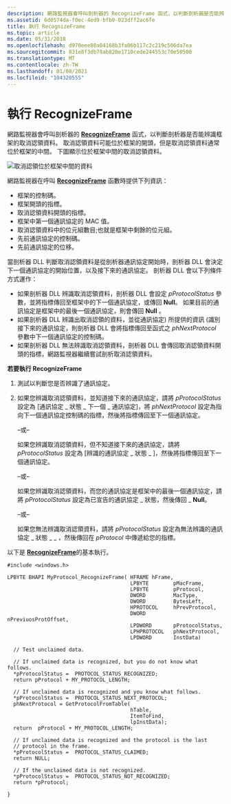 ```yaml
---
description: 網路監視器會呼叫剖析器的 RecognizeFrame 函式，以判斷剖析器是否能辨識框架的取消認領資料。
ms.assetid: 6d0574da-f0ec-4ed9-bfb0-023dff2ac6fe
title: 執行 RecognizeFrame
ms.topic: article
ms.date: 05/31/2018
ms.openlocfilehash: d970eee80a04168b3fa06b117c2c219c506da7ea
ms.sourcegitcommit: 831e8f3db78ab820e1710cede244553c70e50500
ms.translationtype: MT
ms.contentlocale: zh-TW
ms.lasthandoff: 01/08/2021
ms.locfileid: "104320555"
---
```

# <a name="implementing-recognizeframe"></a>執行 RecognizeFrame

網路監視器會呼叫剖析器的 [**RecognizeFrame**](recognizeframe.md) 函式，以判斷剖析器是否能辨識框架的取消認領資料。 取消認領資料可能位於框架的開頭，但是取消認領資料通常位於框架的中間。 下圖顯示位於框架中間的取消認領資料。

![取消認領位於框架中間的資料](images/recognizeframe1.png)

網路監視器在呼叫 [**RecognizeFrame**](recognizeframe.md) 函數時提供下列資訊：

-   框架的控制碼。
-   框架開頭的指標。
-   取消認領資料開頭的指標。
-   框架中第一個通訊協定的 MAC 值。
-   取消認領資料中的位元組數目;也就是框架中剩餘的位元組。
-   先前通訊協定的控制碼。
-   先前通訊協定的位移。

當剖析器 DLL 判斷取消認領資料是從剖析器通訊協定開始時，剖析器 DLL 會決定下一個通訊協定的開始位置，以及接下來的通訊協定。 剖析器 DLL 會以下列條件方式運作：

-   如果剖析器 DLL 辨識取消認領資料，剖析器 DLL 會設定 *pProtocolStatus* 參數，並將指標傳回至框架中的下一個通訊協定，或傳回 **Null**。 如果目前的通訊協定是框架中的最後一個通訊協定，則會傳回 **Null** 。
-   如果剖析器 DLL 辨識出取消認領的資料，並從通訊協定) 所提供的資訊 (識別接下來的通訊協定，則剖析器 DLL 會將指標傳回至函式之 *phNextProtocol* 參數中下一個通訊協定的控制碼。
-   如果剖析器 DLL 無法辨識取消認領資料，剖析器 DLL 會傳回取消認領資料開頭的指標，網路監視器繼續嘗試剖析取消認領資料。

**若要執行 RecognizeFrame**

1.  測試以判斷您是否辨識了通訊協定。
2.  如果您辨識取消認領資料，並知道接下來的通訊協定，請將 *pProtocolStatus* 設定為 [通訊協定 \_ 狀態 \_ 下一個 \_ 通訊協定]，將 *phNextProtocol* 設定為指向下一個通訊協定控制碼的指標，然後將指標傳回至下一個通訊協定。

    –或–

    如果您辨識取消認領資料，但不知道接下來的通訊協定，請將 *pProtocolStatus* 設定為 [辨識的通訊協定 \_ 狀態 \_ ]，然後將指標傳回至下一個通訊協定。

    –或–

    如果您辨識取消認領資料，而您的通訊協定是框架中的最後一個通訊協定，請將 *pProtocolStatus* 設定為已宣告的通訊協定 \_ 狀態，然後傳回 \_ **Null**。

    –或–

    如果您無法辨識取消認領資料，請將 *pProtocolStatus* 設定為無法辨識的通訊協定 \_ 狀態 \_ \_ ，然後傳回在 *pProtocol* 中傳遞給您的指標。

以下是 [**RecognizeFrame**](recognizeframe.md)的基本執行。

``` syntax
#include <windows.h>

LPBYTE BHAPI MyProtocol_RecognizeFrame( HFRAME hFrame,
                                        LPBYTE        pMacFrame,
                                        LPBYTE        pProtocol,
                                        DWORD         MacType,
                                        DWORD         BytesLeft,
                                        HPROTOCOL     hPrevProtocol,
                                        DWORD         nPreviuosProtOffset,
                                        LPDWORD       pProtocolStatus,
                                        LPHPROTOCOL   phNextProtocol,
                                        LPDWORD       InstData)
  
  // Test unclaimed data. 
  
  // If unclaimed data is recognized, but you do not know what follows.
  *pProtocolStatus =  PROTOCOL_STATUS_RECOGNIZED;
  return pProtocol + MY_PROTOCOL_LENGTH;
  
  // If unclaimed data is recognized and you know what follows.
  *pProtocolStatus =  PROTOCOL_STATUS_NEXT_PROTOCOL;
  phNextProtocol = GetProtocolFromTable(
                                        hTable,
                                        ItemToFind,
                                        lpInstData);
  return  pProtocol + MY_PROTOCOL_LENGTH;
  
  // If unclaimed data is recognized and the protocol is the last 
  // protocol in the frame.
  *pProtocolStatus =  PROTOCOL_STATUS_CLAIMED;
  return NULL;
  
  // If the unclaimed data is not recognized.
  *pProtocolStatus =  PROTOCOL_STATUS_NOT_RECOGNIZED;
  return *pProtocol;

}
```

 

 



